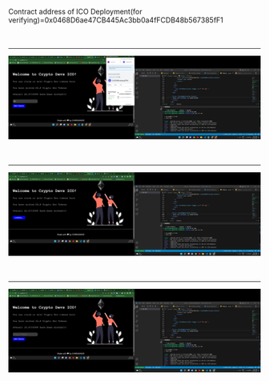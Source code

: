 Contract address of ICO Deployment(for verifying)=0x0468D6ae47CB445Ac3bb0a4fFCDB48b567385fF1<br/><br/><br/><hr>
![ScreenShot](https://github.com/Charliehexx/Initial-Coin-Offering/blob/master/Screenshot%20(15).png)
<br/><br/><br/><hr>
![ScreenShot](https://github.com/Charliehexx/Initial-Coin-Offering/blob/master/Screenshot%20(16).png)
<br/><br/><br/><hr>
![ScreenShot](https://github.com/Charliehexx/Initial-Coin-Offering/blob/master/Screenshot%20(17).png)
